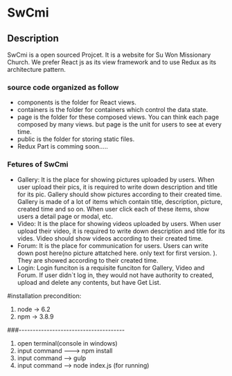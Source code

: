 # SwCmi
## Description
SwCmi is a open sourced Projcet. It is a website for Su Won Missionary Church. We prefer React js as its view framework and to use Redux as its architecture pattern. 

### source code organized as follow
* components is the folder for React views.
* containers is the folder for containers which control the data state.
* page is the folder for these composed views. You can think each page composed by many views. but page is the unit for users to see at every time.
* public is the folder for storing static files. 
* Redux Part is comming soon.....

### Fetures of SwCmi
* Gallery: It is the place for showing pictures uploaded by users. When user upload their pics, it is required to write down description and title for its pic. Gallery should show pictures according to their created time. Gallery is made of a lot of items which contain title, description, picture, created time and so on. When user click each of these items, show users a detail page or modal, etc.
* Video: It is the place for showing videos uploaded by users. When user upload their video, it is required to write down description and title for its vides. Video should show videos according to their created time. 
* Forum: It is the place for communication for users. Users can write down post here(no picture attatched here. only text for first version. ). They are showed according to their created time. 
* Login: Login funciton is a requisite funciton for Gallery, Video and Forum. If user didn`t log in, they would not have authority to created, upload and delete any contents, but have Get List.  



#installation
precondition:
1. node -> 6.2
2. npm -> 3.8.9

###--------------------------------------

1. open terminal(console in windows)
2. input command  ---> npm install 
3. input command --> gulp 
4. input command --> node index.js (for running)


